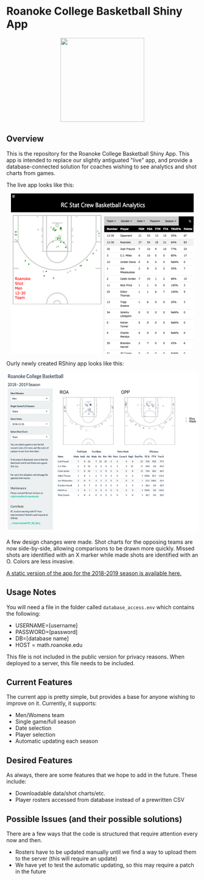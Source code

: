# Roanoke College Basketball Shiny App

<p align="center">
  <img width="220" height="220" src="https://cdn.prestosports.com/action/cdn/logos/rpi/578/mbkb.png">
</p>

## Overview
This is the repository for the Roanoke College Basketball Shiny App. This app is intended to replace our slightly antiguated "live" app, and provide a database-connected solution for coaches wishing to see analytics and shot charts from games. 

The live app looks like this:

<p align="center">
  <img width="480" height="420" src="images/ex1.png">
</p>

Ourly newly created RShiny app looks like this:

<p align="center">
  <img width="580" height="420" src="images/new_ex.png">
</p>

A few design changes were made. Shot charts for the opposing teams are now side-by-side, allowing comparisons to be drawn more quickly. Missed shots are identified with an X marker while made shots are identified with an O. Colors are less invasive.  

[A static version of the app for the 2018-2019 season is available here.](https://mistermichaellll.shinyapps.io/rc_bb_static/)

## Usage Notes
You will need a file in the folder called `database_access.env` which contains the following: 

  - USERNAME=[username]
  - PASSWORD=[password]
  - DB=[database name]
  - HOST = math.roanoke.edu

This file is not included in the public version for privacy reasons. When deployed to a server, this file needs to be included. 

## Current Features
The current app is pretty simple, but provides a base for anyone wishing to improve on it. Currently, it supports:

  - Men/Womens team
  - Single game/full season
  - Date selection
  - Player selection
  - Automatic updating each season
  
## Desired Features
As always, there are some features that we hope to add in the future. These include:

  - Downloadable data/shot charts/etc. 
  - Player rosters accessed from database instead of a prewritten CSV 
  
## Possible Issues (and their possible solutions) 
There are a few ways that the code is structured that require attention every now and then. 

  - Rosters have to be updated manually until we find a way to upload them to the server (this will require an update)
  - We have yet to test the automatic updating, so this may require a patch in the future



